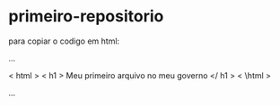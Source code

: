 # primeiro-repositorio
para copiar o codigo em html:

...

< html >
        < h1 > Meu primeiro arquivo no meu governo </ h1 >
< \html >

...




